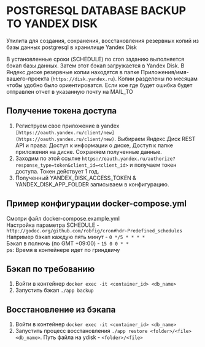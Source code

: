 # POSTGRESQL DATABASE BACKUP TO YANDEX DISK

Утилита для создания, сохранения, восстановления резервных копий из базы данных postgresql в хранилище Yandex Disk

В установленные сроки (SCHEDULE) по cron заданию выполняется бэкап базы данных. Затем этот бэкап загружается в Yandex Disk. В Яндекс диске резервные копии находятся в папке Приложения/имя-вашего-проекта (`https://disk.yandex.ru`). Копии разделены по месяцам чтобы удобно было ориентироватся. Если кое где будет ошибка будет отправлен отчет в указанную почту на MAIL_TO

## Получение токена доступа

1. Региструем свое приложение в yandex `[https://oauth.yandex.ru/client/new](https://oauth.yandex.ru/client/new)`. Выбираем Яндекс.Диск REST API и права: Доступ к информации о диске, Доступ к папке приложения на диске. Сохраняем полученные данные.
2. Заходим по этой ссылке `https://oauth.yandex.ru/authorize?response_type=token&client_id=<client_id>` и получаем токен доступа. Токен действует 1 год.
3. Полученный YANDEX_DISK_ACCESS_TOKEN & YANDEX_DISK_APP_FOLDER записываем в конфигурацию.

## Пример конфигурации docker-compose.yml

Смотри файл docker-compose.example.yml    
Настройка параметра SCHEDULE - `http://godoc.org/github.com/robfig/cron#hdr-Predefined_schedules`   
Например бэкап каждую пять минут - `0 */5 * * * *`   
Бэкап в полночь (по GMT +09:00) - `15 0 0 * *`   
ps: Время в контейнере идет по гриндвичу

## Бэкап по требованию

1. Войти в контейнер `docker exec -it <container_id> <db_name>`
2. Запустить бэкап `./app backup`

## Восстановление из бэкапа

1. Войти в контейнер `docker exec -it <container_id> <db_name>`
2. Запустить процесс восстановления `./app restore <folder>/<file> <db_name>`. Путь файла на ydisk - `<folder>/<file>`
